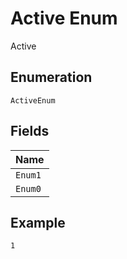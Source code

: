 
# Active Enum

Active

## Enumeration

`ActiveEnum`

## Fields

| Name |
|  --- |
| `Enum1` |
| `Enum0` |

## Example

```
1
```


